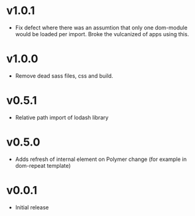 v1.0.1
==================
* Fix defect where there was an assumtion that only one dom-module would be loaded per import. Broke the vulcanized of apps using this.

v1.0.0
==================
* Remove dead sass files, css and build.

v0.5.1
==================
* Relative path import of lodash library

v0.5.0
==================
* Adds refresh of internal element on Polymer change (for example in dom-repeat template)

v0.0.1
==================
* Initial release
